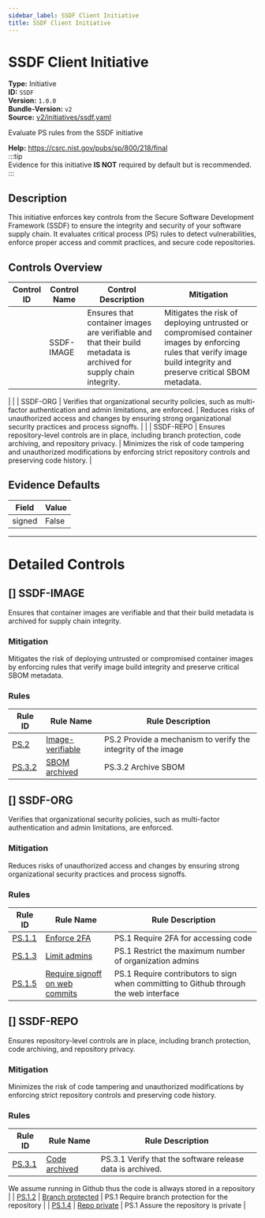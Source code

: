 ```yaml
---
sidebar_label: SSDF Client Initiative
title: SSDF Client Initiative
---  
```

# SSDF Client Initiative  
**Type:** Initiative  
**ID:** `SSDF`  
**Version:** `1.0.0`  
**Bundle-Version:** `v2`  
**Source:** [v2/initiatives/ssdf.yaml](https://github.com/scribe-public/sample-policies/v2/initiatives/ssdf.yaml)  

Evaluate PS rules from the SSDF initiative

**Help:** https://csrc.nist.gov/pubs/sp/800/218/final  
:::tip  
Evidence for this initiative **IS NOT** required by default but is recommended.  
:::  
## **Description**

This initiative enforces key controls from the Secure Software Development Framework (SSDF) to ensure  the integrity and security of your software supply chain. It evaluates critical process (PS) rules  to detect vulnerabilities, enforce proper access and commit practices, and secure code repositories.


## Controls Overview

| Control ID | Control Name | Control Description | Mitigation |
|------------|--------------|---------------------|------------|
|  [](#ssdf-image) | SSDF-IMAGE | Ensures that container images are verifiable and that their build metadata is archived for supply chain integrity. | Mitigates the risk of deploying untrusted or compromised container images by enforcing rules  that verify image build integrity and preserve critical SBOM metadata.
 |
|  [](#ssdf-org) | SSDF-ORG | Verifies that organizational security policies, such as multi-factor authentication and admin limitations, are enforced. | Reduces risks of unauthorized access and changes by ensuring strong organizational security practices  and process signoffs.
 |
|  [](#ssdf-repo) | SSDF-REPO | Ensures repository-level controls are in place, including branch protection, code archiving, and repository privacy. | Minimizes the risk of code tampering and unauthorized modifications by enforcing strict repository controls  and preserving code history.
 |

## Evidence Defaults

| Field | Value |
|-------|-------|
| signed | False |

---

# Detailed Controls

## [] SSDF-IMAGE

Ensures that container images are verifiable and that their build metadata is archived for supply chain integrity.


### Mitigation  
Mitigates the risk of deploying untrusted or compromised container images by enforcing rules  that verify image build integrity and preserve critical SBOM metadata.


### Rules

| Rule ID | Rule Name | Rule Description |
|---------|-----------|------------------|
| [PS.2](https://scribe-security.netlify.app/docs/guides/policy-reference/rules/ssdf/ps-2-image-verifiable.md) | [Image-verifiable](rules/ssdf/ps-2-image-verifiable.md) | PS.2 Provide a mechanism to verify the integrity of the image |
| [PS.3.2](https://scribe-security.netlify.app/docs/guides/policy-reference/rules/ssdf/ps-3.2-archived-sbom.md) | [SBOM archived](rules/ssdf/ps-3.2-archived-sbom.md) | PS.3.2 Archive SBOM |

## [] SSDF-ORG

Verifies that organizational security policies, such as multi-factor authentication and admin limitations, are enforced.


### Mitigation  
Reduces risks of unauthorized access and changes by ensuring strong organizational security practices  and process signoffs.


### Rules

| Rule ID | Rule Name | Rule Description |
|---------|-----------|------------------|
| [PS.1.1](https://scribe-security.netlify.app/docs/guides/policy-reference/rules/ssdf/ps-1-2fa.md) | [Enforce 2FA](rules/ssdf/ps-1-2fa.md) | PS.1 Require 2FA for accessing code |
| [PS.1.3](https://scribe-security.netlify.app/docs/guides/policy-reference/rules/ssdf/ps-1-limit-admins.md) | [Limit admins](rules/ssdf/ps-1-limit-admins.md) | PS.1 Restrict the maximum number of organization admins |
| [PS.1.5](https://scribe-security.netlify.app/docs/guides/policy-reference/rules/ssdf/ps-1-web-commit-signoff.md) | [Require signoff on web commits](rules/ssdf/ps-1-web-commit-signoff.md) | PS.1 Require contributors to sign when committing to Github through the web interface |

## [] SSDF-REPO

Ensures repository-level controls are in place, including branch protection, code archiving, and repository privacy.


### Mitigation  
Minimizes the risk of code tampering and unauthorized modifications by enforcing strict repository controls  and preserving code history.


### Rules

| Rule ID | Rule Name | Rule Description |
|---------|-----------|------------------|
| [PS.3.1](https://scribe-security.netlify.app/docs/guides/policy-reference/rules/ssdf/ps-3.1-code-archived.md) | [Code archived](rules/ssdf/ps-3.1-code-archived.md) | PS.3.1 Verify that the software release data is archived.
We assume running in Github thus the code is allways stored in a repository
 |
| [PS.1.2](https://scribe-security.netlify.app/docs/guides/policy-reference/rules/ssdf/ps-1-branch-protection.md) | [Branch protected](rules/ssdf/ps-1-branch-protection.md) | PS.1 Require branch protection for the repository |
| [PS.1.4](https://scribe-security.netlify.app/docs/guides/policy-reference/rules/ssdf/ps-1-repo-private.md) | [Repo private](rules/ssdf/ps-1-repo-private.md) | PS.1 Assure the repository is private |
